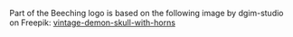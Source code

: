 Part of the Beeching logo is based on the following image by dgim-studio on Freepik: [vintage-demon-skull-with-horns](https://www.freepik.com/free-vector/vintage-demon-skull-with-horns_7983887.htm#query=axe&position=33&from_view=search&track=sph)